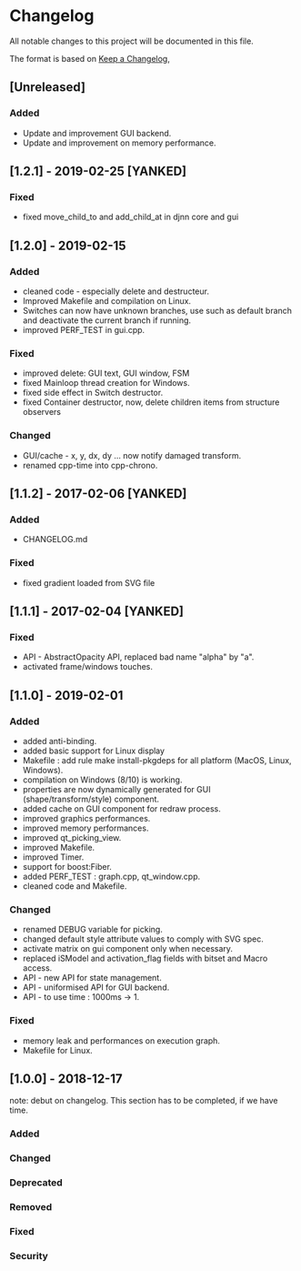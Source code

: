 # Changelog
All notable changes to this project will be documented in this file.

The format is based on [Keep a Changelog](https://keepachangelog.com/en/1.0.0/),


## [Unreleased]
### Added
- Update and improvement GUI backend.
- Update and improvement on memory performance.

## [1.2.1] - 2019-02-25 [YANKED]
### Fixed
- fixed move_child_to and add_child_at in djnn core and gui


## [1.2.0] - 2019-02-15
### Added
- cleaned code - especially delete and destructeur.
- Improved Makefile and compilation on Linux.
- Switches can now have unknown branches, use such as default branch and deactivate the current branch if running.
- improved PERF_TEST in gui.cpp.

### Fixed
- improved delete: GUI text, GUI window, FSM
- fixed Mainloop thread creation for Windows.
- fixed side effect in Switch destructor.
- fixed Container destructor, now, delete children items from structure observers 

### Changed
- GUI/cache - x, y, dx, dy ... now notify damaged transform.
- renamed cpp-time into cpp-chrono.



## [1.1.2] - 2017-02-06 [YANKED]
### Added
- CHANGELOG.md

### Fixed
- fixed gradient loaded from SVG file


## [1.1.1] - 2017-02-04 [YANKED]
### Fixed
- API - AbstractOpacity API, replaced bad name "alpha" by "a".
- activated frame/windows touches.


## [1.1.0] - 2019-02-01
### Added
- added anti-binding.
- added basic support for Linux display
- Makefile : add rule make install-pkgdeps for all platform (MacOS, Linux, Windows).
- compilation on Windows (8/10) is working.
- properties are now dynamically generated for GUI (shape/transform/style) component.
- added cache on GUI component for redraw process.
- improved graphics performances.
- improved memory performances.
- improved qt_picking_view.
- improved Makefile.
- improved Timer.
- support for boost:Fiber.
- added PERF_TEST : graph.cpp, qt_window.cpp.
- cleaned code and Makefile.

### Changed
- renamed DEBUG variable for picking.
- changed default style attribute values to comply with SVG spec.
- activate matrix on gui component only when necessary.
- replaced iSModel and activation_flag fields with bitset and Macro access.
- API - new  API for state management.
- API - uniformised API for GUI backend.
- API - to use time : 1000ms -> 1. 

### Fixed
- memory leak and performances on execution graph.
- Makefile for Linux.


## [1.0.0] - 2018-12-17
note: debut on changelog. This section has to be completed, if we have time. 
### Added
### Changed
### Deprecated
### Removed
### Fixed
### Security


